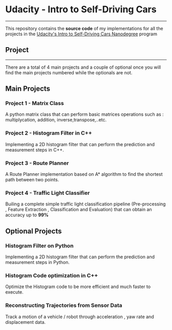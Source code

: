 # Udacity - Intro to Self-Driving Cars
---

This repository contains the **source code** of my implementations for all the projects in the [Udacity's Intro to Self-Driving Cars Nanodegree](https://www.udacity.com/course/intro-to-self-driving-cars--nd113) program


## Project
---

There are a total of 4 main projects and a couple of optional once you will find the main projects numbered while the optionals are not.



## Main Projects

### Project 1 - Matrix Class

A python matrix class that can perform basic matrices operations such as : multiplycation, addition, inverse,transpose,..etc.


### Project 2 - Histogram Filter in C++

Implementing a 2D histogram filter that can perform the prediction and measurement steps in C++.



### Project 3 - Route Planner

A Route Planner implementation based on A* algorithm to find the shortest path between two points.



### Project 4 - Traffic Light Classifier

Builing a complete simple traffic light classification pipeline (Pre-processing , Feature Extraction , Classification and Evaluation) that can obtain an accuracy up to **99%**  




## Optional Projects

### Histogram Filter on Python

Implementing a 2D histogram filter that can perform the prediction and measurement steps in Python.


### Histogram Code optimization in C++

Optimize the Histogram code to be more efficient and much faster to execute.


### Reconstructing Trajectories from Sensor Data

Track a motion of a vehicle / robot through acceleration , yaw rate and displacement data.
